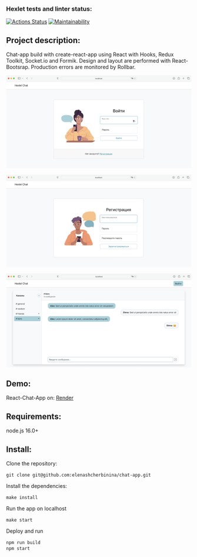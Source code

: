 ### Hexlet tests and linter status:

[![Actions Status](https://github.com/elenashcherbinina/frontend-project-12/workflows/hexlet-check/badge.svg)](https://github.com/elenashcherbinina/frontend-project-12/actions)
[![Maintainability](https://api.codeclimate.com/v1/badges/b9c6b1f6547bbae83037/maintainability)](https://codeclimate.com/github/elenashcherbinina/frontend-project-12/maintainability)

## Project description:

Chat-app build with create-react-app using React with Hooks, Redux Toolkit, Socket.io and Formik. Design and layout are performed with React-Bootsrap. Production errors are monitored by Rollbar.

![Login-Page](/frontend/src/images/demo.login.jpg)

![Signup-Page](/frontend/src/images/demo.signup.jpg)

![Chat-Page](/frontend/src/images/demo.chat.jpg)

## Demo:

React-Chat-App on: <a href="https://hexlet-chat-tg0o.onrender.com/" target="_blank">Render</a>

## Requirements:

node.js 16.0+

## Install:

Clone the repository:

```
git clone git@github.com:elenashcherbinina/chat-app.git
```

Install the dependencies:

```
make install
```

Run the app on localhost

```
make start
```

Deploy and run

```
npm run build
npm start
```
